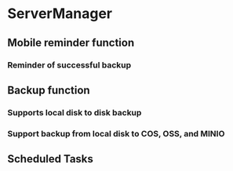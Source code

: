 # ServerManager
## Mobile reminder function
### Reminder of successful backup

## Backup function

### Supports local disk to disk backup
### Support backup from local disk to COS, OSS, and MINIO

## Scheduled Tasks